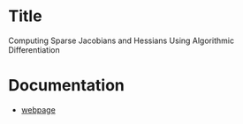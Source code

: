 # Title
Computing Sparse Jacobians and Hessians Using Algorithmic Differentiation

# Documentation
- [webpage](https://bradbell.github.io/sparse_ad/doc)
